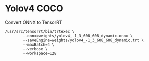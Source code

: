 # Yolov4 COCO

Convert ONNX to TensorRT
```
/usr/src/tensorrt/bin/trtexec \
        --onnx=weights/yolov4_-1_3_608_608_dynamic.onnx \
        --saveEngine=weights/yolov4_-1_3_608_608_dynamic.trt \
        --maxBatch=4 \
        --verbose \
        --workspace=128
```